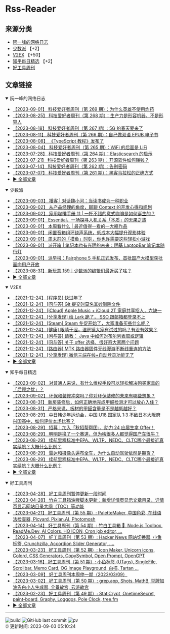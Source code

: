 # Rss-Reader

## 来源分类

* [阮一峰的网络日志](#阮一峰的网络日志)
* [少数派](#少数派) 【+2】
* [V2EX](#V2EX) 【+50】
* [知乎每日精选](#知乎每日精选) 【+2】
* [好工具周刊](#好工具周刊)

## 文章链接

<details open>
    <summary id="阮一峰的网络日志">
     阮一峰的网络日志
    </summary>


* [【2023-09-01】 科技爱好者周刊（第 269 期）：为什么英雄不使用炸药](http://www.ruanyifeng.com/blog/2023/09/weekly-issue-269.html)
* [【2023-08-25】 科技爱好者周刊（第 268 期）：生产力是形容机器，不是形容人](http://www.ruanyifeng.com/blog/2023/08/weekly-issue-268.html)
* [【2023-08-18】 科技爱好者周刊（第 267 期）：5G 的春天要来了](http://www.ruanyifeng.com/blog/2023/08/weekly-issue-267.html)
* [【2023-08-11】 科技爱好者周刊（第 266 期）：自己做双语 EPUB 电子书](http://www.ruanyifeng.com/blog/2023/08/weekly-issue-266.html)
* [【2023-08-08】 《TypeScript 教程》发布了](http://www.ruanyifeng.com/blog/2023/08/typescript-tutorial.html)
* [【2023-08-04】 科技爱好者周刊（第 265 期）：WiFi 的后面是 LiFi](http://www.ruanyifeng.com/blog/2023/08/weekly-issue-265.html)
* [【2023-07-28】 科技爱好者周刊（第 264 期）：Elasticsearch 的启示](http://www.ruanyifeng.com/blog/2023/07/weekly-issue-264.html)
* [【2023-07-21】 科技爱好者周刊（第 263 期）：开源软件如何赚钱？](http://www.ruanyifeng.com/blog/2023/07/weekly-issue-263.html)
* [【2023-07-14】 科技爱好者周刊（第 262 期）：告别密码](http://www.ruanyifeng.com/blog/2023/07/weekly-issue-262.html)
* [【2023-07-07】 科技爱好者周刊（第 261 期）：黑客马拉松的正确方式](http://www.ruanyifeng.com/blog/2023/07/weely-issue-261.html)
* [:arrow_forward: 全部文章](data/阮一峰的网络日志.md)
</details>

<details open>
    <summary id="少数派">
     少数派
    </summary>


* [【2023-09-03】 播客 | 对话魏小河：当读书成为一种职业](https://sspai.com/post/82611)
* [【2023-09-02】 从产品经理的角度，聊聊 Context 的开发心得和规划](https://sspai.com/post/82629)
* [【2023-09-02】 家用咖啡手册 11 | 一杯不错的意式咖啡是如何诞生的？](https://sspai.com/post/82327)
* [【2023-09-01】 Essential，一场探寻人机关系「本质」的无果之旅](https://sspai.com/prime/story/essential-phone)
* [【2023-09-01】 本周看什么 | 最近值得一看的一大瓶作品](https://sspai.com/post/82618)
* [【2023-09-01】 闲置音箱组环绕声系统，低成本大幅提升观影体验](https://sspai.com/post/82342)
* [【2023-09-01】 周末前的「摸鱼」时刻，你也许需要这些轻松小游戏](https://sspai.com/post/82609)
* [【2023-09-01】 派开箱 | 笔记本也有光明的未来：明基 LaptopBar 笔记本随行灯](https://sspai.com/post/82334)
* [【2023-09-01】 派早报：Fairphone 5 手机正式发布、首批国产大模型获批面向用户开放](https://sspai.com/post/82608)
* [【2023-08-31】 新玩意 159｜少数派的编辑们最近买了啥？](https://sspai.com/post/82575)
* [:arrow_forward: 全部文章](data/少数派.md)
</details>

<details open>
    <summary id="V2EX">
     V2EX
    </summary>


* [【2021-12-24】 [程序员] 快过年了](https://www.v2ex.com/t/824201)
* [【2021-12-24】 [问与答] Git 提交时莫名其妙删除文件](https://www.v2ex.com/t/824200)
* [【2021-12-24】 [iCloud] Apple Music + iCloud 2T 家庭共享招人，六缺一](https://www.v2ex.com/t/824199)
* [【2021-12-24】 [分享发现] 给 Lark 跪了， SSO 跟邮箱都登录不上](https://www.v2ex.com/t/824198)
* [【2021-12-24】 [Steam] Steam 冬促开始了，大家准备买些什么呢？](https://www.v2ex.com/t/824197)
* [【2021-12-24】 [健康] 眼睛干涩，湿房镜大家有试过的吗？有没有效果？](https://www.v2ex.com/t/824196)
* [【2021-12-24】 [问与答] 请教： Java 中如何对布尔列表取或逻辑](https://www.v2ex.com/t/824194)
* [【2021-12-24】 [问与答] 关于 offer 选择，很好奇大家两个问题](https://www.v2ex.com/t/824192)
* [【2021-12-24】 [路由器] MTK 路由器固件无线漫游不断线重连的方法](https://www.v2ex.com/t/824191)
* [【2021-12-24】 [分享发现] 微信三端在线+自动登录功能无了](https://www.v2ex.com/t/824190)
* [:arrow_forward: 全部文章](data/V2EX.md)
</details>

<details open>
    <summary id="知乎每日精选">
     知乎每日精选
    </summary>


* [【2023-09-02】 对普通人来说，有什么维权手段可以轻松解决购买家具的「后顾之忧」？](http://www.zhihu.com/question/617930805/answer/3194211073?utm_campaign=rss&utm_medium=rss&utm_source=rss&utm_content=title)
* [【2023-09-02】 环保和装修冲突吗？你对环保装修的未来有哪些想象？](http://www.zhihu.com/question/619714694/answer/3194220680?utm_campaign=rss&utm_medium=rss&utm_source=rss&utm_content=title)
* [【2023-08-31】 新房装修后，如何正确地完成甲醛检测才可以放心入住？](http://www.zhihu.com/question/616613206/answer/3191713359?utm_campaign=rss&utm_medium=rss&utm_source=rss&utm_content=title)
* [【2023-08-31】 严格来说，板材的甲醛含量是不是越低越好？](http://www.zhihu.com/question/617928146/answer/3189965547?utm_campaign=rss&utm_medium=rss&utm_source=rss&utm_content=title)
* [【2023-08-29】 中日韩少年运动会，中国 U18 国家队 1:3 不敌日本大阪府兴国高中，如何评价本场比赛？](http://www.zhihu.com/question/619463607/answer/3187668016?utm_campaign=rss&utm_medium=rss&utm_source=rss&utm_content=title)
* [【2023-08-29】 招募｜加入「秋招帮帮团」，助力 24 应届生拿 Offer！](http://zhuanlan.zhihu.com/p/653081362?utm_campaign=rss&utm_medium=rss&utm_source=rss&utm_content=title)
* [【2023-08-29】 明明是换了一个赛道，但为啥很多人都觉得国产车很牛？](http://www.zhihu.com/question/616197855/answer/3170522211?utm_campaign=rss&utm_medium=rss&utm_source=rss&utm_content=title)
* [【2023-08-29】 续航里程标准中EPA、WLTP、NEDC、CLTC哪个最接近真实续航？大概什么比例？](http://www.zhihu.com/question/500034288/answer/3153994584?utm_campaign=rss&utm_medium=rss&utm_source=rss&utm_content=title)
* [【2023-08-29】 雷达和摄像头遍布全车，为什么自动驾驶依然是期货？](http://www.zhihu.com/question/550596339/answer/3148899522?utm_campaign=rss&utm_medium=rss&utm_source=rss&utm_content=title)
* [【2023-08-29】 续航里程标准中EPA、WLTP、NEDC、CLTC哪个最接近真实续航？大概什么比例？](http://www.zhihu.com/question/500034288/answer/3147332848?utm_campaign=rss&utm_medium=rss&utm_source=rss&utm_content=title)
* [:arrow_forward: 全部文章](data/知乎每日精选.md)
</details>

<details open>
    <summary id="好工具周刊">
     好工具周刊
    </summary>


* [【2023-04-28】 好工具周刊暂停更新一段时间](https://bestxtools.zhubai.love/posts/2263527393547292672)
* [【2023-04-28】 竹白工具箱油猴脚本更新：新增详情页显示文章目录，详情页显示网站目录大纲（TOC）等功能](https://bestxtools.zhubai.love/posts/2263527393547292672)
* [【2023-04-21】 好工具周刊（第 55 期）: PaletteMaker, 中国色彩, 在线语法检查器, Picyard, Pixian.AI, Photomosh](https://bestxtools.zhubai.love/posts/2260993907208835072)
* [【2023-04-14】 好工具周刊（第 54 期）: 竹白工具箱 🧰, Node.js Toolbox, ReadMe.Dev, AI Colors, HQ ICON, Cron job editor, ...](https://bestxtools.zhubai.love/posts/2258541502231805952)
* [【2023-04-07】 好工具周刊（第 53 期）: Hacker News 网站切换器, 小鱼标签, Crunchzilla, Accordion Slider Generator, ....](https://bestxtools.zhubai.love/posts/2255931383602020352)
* [【2023-03-23】 好工具周刊（第 52 期）: Icon Maker, Unicorn icons, Colord, CSS Generators, CopySymbol, Open Prompt, OpenGPT](https://bestxtools.zhubai.love/posts/2250649351762280448)
* [【2023-03-16】 好工具周刊（第 51 期）: 小鱼标签 (UTags), SingleFile, Scrollbar, Memo Card, OG Image Playground, 白描, Tartan ...](https://bestxtools.zhubai.love/posts/2248101999973670912)
* [【2023-03-09】 好工具周刊本周停一期（2023/03/09）](https://bestxtools.zhubai.love/posts/2245516916011892736)
* [【2023-03-02】 好工具周刊（第 50 期）: grep.app, Shots, MathB, 举牌加油告白小人生成器, 全景故宫, 云游故宫](https://bestxtools.zhubai.love/posts/2243018555094687744)
* [【2023-02-23】 好工具周刊（第 49 期）: StatiCrypt, OnetimeSecret, paint-board, Graphy, Logggos, Pole Clock, tree.fm](https://bestxtools.zhubai.love/posts/2240480765706440704)
* [:arrow_forward: 全部文章](data/好工具周刊.md)
</details>


---

![build](https://github.com/LikaiLee/rss-reader/workflows/rss%20reader/badge.svg)
![GitHub last commit](https://img.shields.io/github/last-commit/likailee/rss-reader)
![pv](https://pageview.vercel.app/?github_user=likailee) <br>
:alarm_clock: 更新时间: 2023-09-03 05:10:24